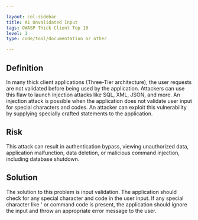 ```yaml
---

layout: col-sidebar
title: A1 Unvalidated Input
tags: OWASP Thick Client Top 10
level: 1
type: code/tool/documentation or other

---
```


## Definition

In many thick client applications (Three-Tier architecture), the user requests are not validated before being used by the application. Attackers can use this flaw to launch injection attacks like SQL, XML, JSON, and more. An injection attack is possible when the application does not validate user input for special characters and codes. An attacker can exploit this vulnerability by supplying specially crafted statements to the application.


## Risk

This attack can result in authentication bypass, viewing unauthorized data, application malfunction, data deletion, or malicious command injection, including database shutdown.

## Solution

The solution to this problem is input validation. The application should check for any special character and code in the user input. If any special character like ' or command code is present, the application should ignore the input and throw an appropriate error message to the user.

